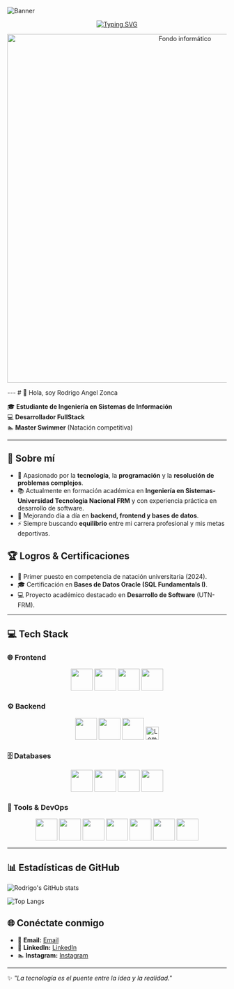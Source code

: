 ![Banner](https://capsule-render.vercel.app/api?type=waving&color=000080&height=250&section=header&text=Rodrigo%20Zonca%20👨‍💻&fontSize=50&fontColor=ffffff&animation=fadeIn&fontAlignY=35&desc=Ingeniero%20en%20Sistemas%20|%20Desarrollador%20FullStack%20|%20Master%20Swimmer&descSize=20&descAlignY=55)
<div align="center">

[![Typing SVG](https://readme-typing-svg.herokuapp.com?font=Fira+Code&size=22&pause=1000&color=00FF7F&center=true&vCenter=true&width=700&lines=💻+Ingeniero+en+Sistemas+de+Informaci%C3%B3n;⚡+FullStack+Developer;☕+Java+%7C+Python+%7C+C%2B%2B+%7C+JS+%7C+CSS+%7C+HTML5;🗄️+Oracle+%7C+MongoDB+%7C+PostgreSQL;🖥️+Apasionado+por+la+Tecnolog%C3%ADa+y+la+Nataci%C3%B3n)](https://git.io/typing-svg)

</div>
<p align="center">
  <img src="https://i.gifer.com/7VE.gif" alt="Fondo informático" width="800"/>
</p>
---
# 👋 Hola, soy Rodrigo Angel Zonca  

🎓 **Estudiante de Ingeniería en Sistemas de Información**  
💻 **Desarrollador FullStack**  
🏊 **Master Swimmer** (Natación competitiva)  

---

## 🚀 Sobre mí  
- 🎯 Apasionado por la **tecnología**, la **programación** y la **resolución de problemas complejos**.  
- 📚 Actualmente en formación académica en **Ingeniería en Sistemas-Universidad Tecnologia Nacional FRM** y con experiencia práctica en desarrollo de software.  
- 🌱 Mejorando día a día en **backend, frontend y bases de datos**.  
- ⚡ Siempre buscando **equilibrio** entre mi carrera profesional y mis metas deportivas.
  
## 🏆 Logros & Certificaciones  
- 🥇 Primer puesto en competencia de natación universitaria (2024).  
- 🎓 Certificación en **Bases de Datos Oracle (SQL Fundamentals I)**.  
- 💻 Proyecto académico destacado en **Desarrollo de Software** (UTN-FRM).  

---

## 💻 Tech Stack  

### 🌐 Frontend  
<div align="center">  
  <img src="https://cdn.jsdelivr.net/gh/devicons/devicon/icons/html5/html5-original.svg" width="50" height="50"/>  
  <img src="https://cdn.jsdelivr.net/gh/devicons/devicon/icons/css3/css3-original.svg" width="50" height="50"/>  
  <img src="https://cdn.jsdelivr.net/gh/devicons/devicon/icons/javascript/javascript-original.svg" width="50" height="50"/>  
  <img src="https://cdn.jsdelivr.net/gh/devicons/devicon/icons/react/react-original.svg" width="50" height="50"/>  
</div>  

### ⚙️ Backend  
<div align="center">  
  <img src="https://cdn.jsdelivr.net/gh/devicons/devicon/icons/java/java-original.svg" width="50" height="50"/>  
  <img src="https://cdn.jsdelivr.net/gh/devicons/devicon/icons/python/python-original.svg" width="50" height="50"/>  
  <img src="https://cdn.jsdelivr.net/gh/simple-icons/simple-icons/icons/assemblyscript.svg" width="50" height="50"/>  
  <a href="https://projectlombok.org/" target="_blank">
  <img src="https://img.shields.io/badge/Lombok-BC0F0F?style=for-the-badge&logo=java&logoColor=white" height="30" title="Lombok"/>
</a>

</div>  

### 🗄️ Databases  
<div align="center">  
  <img src="https://cdn.jsdelivr.net/gh/devicons/devicon/icons/mysql/mysql-original.svg" width="50" height="50"/>  
  <img src="https://cdn.jsdelivr.net/gh/devicons/devicon/icons/postgresql/postgresql-original.svg" width="50" height="50"/>  
  <img src="https://cdn.jsdelivr.net/gh/devicons/devicon/icons/mongodb/mongodb-original.svg" width="50" height="50"/>  
  <img src="https://cdn.jsdelivr.net/gh/devicons/devicon/icons/oracle/oracle-original.svg" width="50" height="50"/>  
</div>  

### 🔧 Tools & DevOps  
<div align="center">  
  <img src="https://cdn.jsdelivr.net/gh/devicons/devicon/icons/git/git-original.svg" width="50" height="50"/>  
  <img src="https://cdn.jsdelivr.net/gh/devicons/devicon/icons/github/github-original.svg" width="50" height="50"/>  
  <img src="https://cdn.jsdelivr.net/gh/devicons/devicon/icons/docker/docker-original.svg" width="50" height="50"/>  
  <img src="https://cdn.jsdelivr.net/gh/devicons/devicon/icons/linux/linux-original.svg" width="50" height="50"/>  
  <img src="https://cdn.jsdelivr.net/gh/devicons/devicon/icons/intellij/intellij-original.svg" width="50" height="50"/>  
  <img src="https://cdn.jsdelivr.net/gh/devicons/devicon/icons/vscode/vscode-original.svg" width="50" height="50"/>  
  <img src="https://cdn.jsdelivr.net/gh/devicons/devicon/icons/postman/postman-original.svg" width="50" height="50"/>  
</div>  


---
## 📊 Estadísticas de GitHub  

![Rodrigo's GitHub stats](https://github-readme-stats.vercel.app/api?username=roodriizonca45&show_icons=true&theme=radical)  

![Top Langs](https://github-readme-stats.vercel.app/api/top-langs/?username=roodriizonca45&layout=compact&theme=radical)  

## 🌐 Conéctate conmigo  

- 📧 **Email:** [Email](mailto:roodriizonca45@gmail.com)  
- 💼 **LinkedIn:** [LinkedIn](https://www.linkedin.com/in/rodrigo-zonca-514438350?utm_source=share&utm_campaign=share_via&utm_content=profile&utm_medium=ios_app)  
- 🏊 **Instagram:** [Instagram](https://www.instagram.com/zoncarodri14?igsh=bWFlcGNyZXBhazAy&utm_source=qr)  

---

✨ _"La tecnología es el puente entre la idea y la realidad."_  
